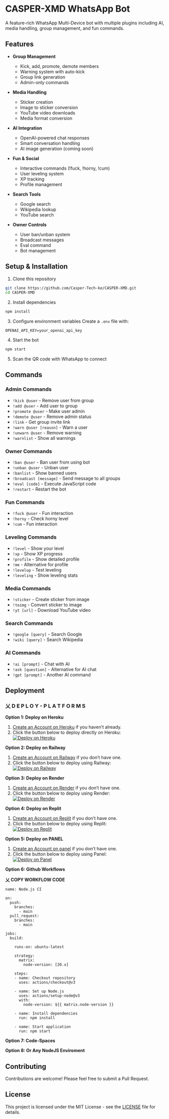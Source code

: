 # CASPER-XMD WhatsApp Bot

A feature-rich WhatsApp Multi-Device bot with multiple plugins including AI, media handling, group management, and fun commands.

## Features

- **Group Management**
  - Kick, add, promote, demote members
  - Warning system with auto-kick
  - Group link generation
  - Admin-only commands

- **Media Handling**
  - Sticker creation
  - Image to sticker conversion
  - YouTube video downloads
  - Media format conversion

- **AI Integration**
  - OpenAI-powered chat responses
  - Smart conversation handling
  - AI image generation (coming soon)

- **Fun & Social**
  - Interactive commands (!fuck, !horny, !cum)
  - User leveling system
  - XP tracking
  - Profile management

- **Search Tools**
  - Google search
  - Wikipedia lookup
  - YouTube search

- **Owner Controls**
  - User ban/unban system
  - Broadcast messages
  - Eval command
  - Bot management

## Setup & Installation

1. Clone this repository
```bash
git clone https://github.com/Casper-Tech-ke/CASPER-XMD.git
cd CASPER-XMD
```

2. Install dependencies
```bash
npm install
```

3. Configure environment variables
Create a `.env` file with:
```env
OPENAI_API_KEY=your_openai_api_key
```

4. Start the bot
```bash
npm start
```

5. Scan the QR code with WhatsApp to connect

## Commands

### Admin Commands
- `!kick @user` - Remove user from group
- `!add @user` - Add user to group
- `!promote @user` - Make user admin
- `!demote @user` - Remove admin status
- `!link` - Get group invite link
- `!warn @user [reason]` - Warn a user
- `!unwarn @user` - Remove warning
- `!warnlist` - Show all warnings

### Owner Commands
- `!ban @user` - Ban user from using bot
- `!unban @user` - Unban user
- `!banlist` - Show banned users
- `!broadcast [message]` - Send message to all groups
- `!eval [code]` - Execute JavaScript code
- `!restart` - Restart the bot

### Fun Commands
- `!fuck @user` - Fun interaction
- `!horny` - Check horny level
- `!cum` - Fun interaction

### Leveling Commands
- `!level` - Show your level
- `!xp` - Show XP progress
- `!profile` - Show detailed profile
- `!me` - Alternative for profile
- `!levelup` - Test leveling
- `!leveling` - Show leveling stats

### Media Commands
- `!sticker` - Create sticker from image
- `!toimg` - Convert sticker to image
- `!yt [url]` - Download YouTube video

### Search Commands
- `!google [query]` - Search Google
- `!wiki [query]` - Search Wikipedia

### AI Commands
- `!ai [prompt]` - Chat with AI
- `!ask [question]` - Alternative for AI chat
- `!gpt [prompt]` - Another AI command

## Deployment

### 乂 D E P L O Y - P L A T F O R M S

**Option 1: Deploy on Heroku**
1. [Create an Account on Heroku](https://signup.heroku.com/) if you haven’t already.
2. Click the button below to deploy directly on Heroku:
   <br>
   <a href='https://heroku.com/deploy?template=https://github.com//Casper-Tech-ke/CASPER-XMD' target="_blank">
      <img alt='Deploy on Heroku' src='https://img.shields.io/badge/-DEPLOY-FF10F0?style=for-the-badge&logo=heroku&logoColor=white'/>
   </a>


**Option 2: Deploy on Railway**
1. [Create an Account on Railway](https://railway.app/login) if you don’t have one.
2. Click the button below to deploy using Railway:
   <br>
   <a href='https://railway.app/' target="_blank">
      <img alt='Deploy on Railway' src='https://img.shields.io/badge/-DEPLOY-FF10F0?style=for-the-badge&logo=railway&logoColor=white'/>
   </a>


**Option 3: Deploy on Render**
1. [Create an Account on Render](https://dashboard.render.com/register) if you don’t have one.
2. Click the button below to deploy using Render:
   <br>
   <a href='https://dashboard.render.com' target="_blank">
      <img alt='Deploy on Render' src='https://img.shields.io/badge/-DEPLOY-FF10F0?style=for-the-badge&logo=render&logoColor=white'/>
   </a>


**Option 4: Deploy on Replit**
1. [Create an Account on Replit](https://repl.it) if you don’t have one.
2. Click the button below to deploy using Replit:
   <br>
   <a href='https://repl.it/github/' target="_blank">
      <img alt='Deploy on Replit' src='https://img.shields.io/badge/-DEPLOY-FF10F0?style=for-the-badge&logo=replit&logoColor=white'/>
   </a>


**Option 5: Deploy on PANEL**
1. [Create an Account on panel](https://dashboard.katabump.com/auth/login#ed42a4) if you don’t have one.
2. Click the button below to deploy using Panel:
   <br>
   <a href='https://dashboard.katabump.com/auth/login#ed42a4' target="_blank">
      <img alt='Deploy on Panel' src='https://img.shields.io/badge/-DEPLOY-FF10F0?style=for-the-badge&logo=replit&logoColor=white'/>
   </a>


**Option 6: Github Workflows**

<b>乂 COPY WORKFLOW CODE</b></br>
```
name: Node.js CI

on:
  push:
    branches:
      - main
  pull_request:
    branches:
      - main

jobs:
  build:

    runs-on: ubuntu-latest

    strategy:
      matrix:
        node-version: [20.x]

    steps:
    - name: Checkout repository
      uses: actions/checkout@v3

    - name: Set up Node.js
      uses: actions/setup-node@v3
      with:
        node-version: ${{ matrix.node-version }}

    - name: Install dependencies
      run: npm install

    - name: Start application
      run: npm start

```

**Option 7: Code-Spaces**

**Option 8: Or Any NodeJS Enviroment**

## Contributing

Contributions are welcome! Please feel free to submit a Pull Request.

## License

This project is licensed under the MIT License - see the [LICENSE](LICENSE) file for details.